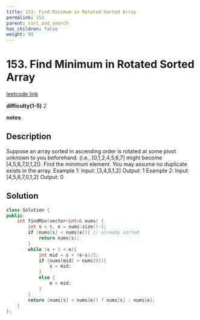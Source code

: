 ```yaml
---
title: 153. Find Minimum in Rotated Sorted Array
permalink: 153
parent: sort_and_search
has_children: false
weight: 99
---
```

# 153. Find Minimum in Rotated Sorted Array
[leetcode link](https://leetcode.com/problems/find-minimum-in-rotated-sorted-array/)

**difficulty(1-5)** 
2

**notes**   


## Description
Suppose an array sorted in ascending order is rotated at some pivot unknown to you beforehand.
(i.e.,  [0,1,2,4,5,6,7] might become  [4,5,6,7,0,1,2]).
Find the minimum element.
You may assume no duplicate exists in the array.
Example 1:
Input: [3,4,5,1,2] 
Output: 1
Example 2:
Input: [4,5,6,7,0,1,2]
Output: 0

## Solution
```c++
class Solution {
public:
    int findMin(vector<int>& nums) {
        int s = 0, e = nums.size()-1;
        if (nums[s] < nums[e]){ // already sorted
            return nums[s];
        }
        while (s + 1 < e){
            int mid = s + (e-s)/2;
            if (nums[mid] > nums[0]){
                s = mid;
            }
            else {
                e = mid;
            }
        }
        return (nums[s] < nums[e]) ? nums[s] : nums[e];
    }
};
```


